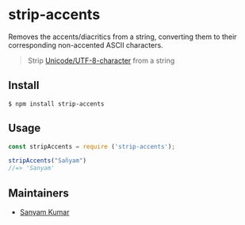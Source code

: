 # strip-accents
Removes the accents/diacritics from a string, converting them to their corresponding non-accented ASCII characters.


> Strip [Unicode/UTF-8-character](https://www.utf8-chartable.de/) from a string

## Install

```
$ npm install strip-accents
```

## Usage

```js
const stripAccents = require ('strip-accents');

stripAccents("Sañyam") 
//=> 'Sanyam'
```
## Maintainers

- [Sanyam Kumar](https://github.com/snymkmr)
